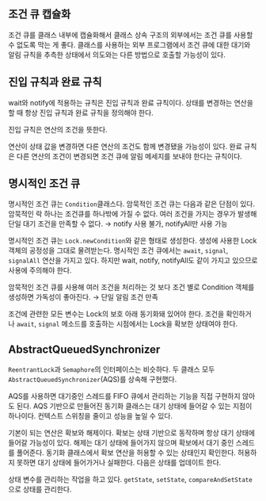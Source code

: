 ## 조건 큐 캡슐화

  조건 큐를 클래스 내부에 캡슐화해서 클래스 상속 구조의 외부에서는 조건 큐를 사용할 수 없도록 막는 게 좋다. 클래스를 사용하는 외부 프로그램에서 조건 큐에 대한 대기와 알림 규칙을 추측한 상태에서 의도와는 다른 방법으로 호출할 가능성이 있다. 

  

## 진입 규칙과 완료 규칙

  wait와 notify에 적용하는 규칙은 진입 규칙과 완료 규칙이다. 상태를 변경하는 연산을 할 때 항상 진입 규칙과 완료 규칙을 정의해야 한다.

  진입 규칙은 연산의 조건을 뜻한다. 

  연산이 상태 값을 변경하면 다른 연산의 조건도 함께 변경됐을 가능성이 있다. 완료 규칙은 다른 연산의 조건이 변경되면 조건 큐에 알림 메세지를 보내야 한다는 규칙이다.

## 명시적인 조건 큐

  명시적인 조건 큐는 `Condition`클래스다. 암묵적인 조건 큐는 다음과 같은 단점이 있다. 암묵적인 락 하나는 조건큐를 하나밖에 가질 수 없다. 여러 조건을 가지는 경우가 발생해 단일 대기 조건을 만족할 수 없다. → notify 사용 불가, notifyAll만 사용 가능

  명시적인 조건 큐는 `Lock.newCondition`와 같은 형태로 생성한다. 생성에 사용한 Lock 객체의 공정성을 그대로 물려받는다. 명시적인 조건 큐에서는 `await`, `signal`, `signalAll` 연산을 가지고 있다.  하지만 wait, notify, notifyAll도 같이 가지고 있으므로 사용에 주의해야 한다.

  암묵적인 조건 큐를 사용해 여러 조건을 처리하는 것 보다 조건 별로 Condition 객체를 생성하면 가독성이 좋아진다. → 단일 알림 조건 만족

  조건에 관련한 모든 변수는 Lock의 보호 아래 동기화돼 있어야 한다. 조건을 확인하거나 `await`, `signal` 메소드를 호출하는 시점에서는 Lock을 확보한 상태여야 한다.

## AbstractQueuedSynchronizer

  `ReentrantLock`과 `Semaphore`의 인터페이스는 비슷하다. 두 클래스 모두 `AbstractQueuedSynchronizer`(AQS)를 상속해 구현했다. 

  AQS를 사용하면 대기중인 스레드를 FIFO 큐에서 관리하는 기능을 직접 구현하지 않아도 된다. AQS 기반으로 만들어진 동기화 클래스는 대기 상태에 들어갈 수 있는 지점이 하나이다. 컨텍스트 스위칭을 줄이고 성능을 높일 수 있다.

  기본이 되는 연산은 확보와 해제이다. 확보는 상태 기반으로 동작하며 항상 대기 상태에 들어갈 가능성이 있다. 해제는 대기 상태에 들어가지 않으며 확보에서 대기 중인 스레드를 풀어준다. 동기화 클래스에서 확보 연산을 허용할 수 있는 상태인지 확인한다. 허용하지 못하면 대기 상태에 들어가거나 실패한다. 다음은 상태를 업데이트 한다.

  상태 변수를 관리하는 작업을 하고 있다. `getState`, `setState`, `compareAndSetState`으로 상태를 관리한다.
